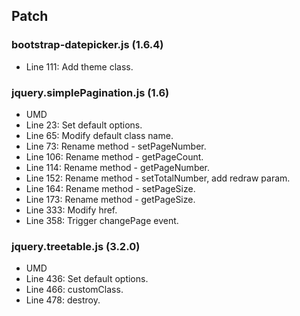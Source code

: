 ## Patch

### bootstrap-datepicker.js (1.6.4)
* Line 111: Add theme class.

### jquery.simplePagination.js (1.6)
* UMD
* Line 23: Set default options.
* Line 65: Modify default class name.
* Line 73: Rename method - setPageNumber.
* Line 106: Rename method - getPageCount.
* Line 114: Rename method - getPageNumber.
* Line 152: Rename method - setTotalNumber, add redraw param.
* Line 164: Rename method - setPageSize.
* Line 173: Rename method - getPageSize.
* Line 333: Modify href.
* Line 358: Trigger changePage event.

### jquery.treetable.js (3.2.0)
* UMD
* Line 436: Set default options.
* Line 466: customClass.
* Line 478: destroy.
